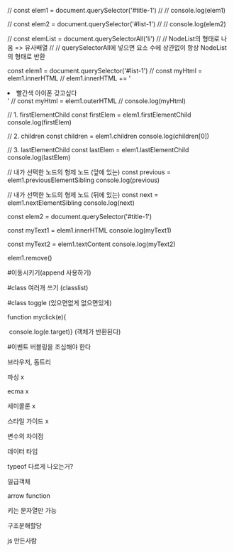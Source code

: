 // const elem1 = document.querySelector('#title-1')
// // console.log(elem1)

// const elem2 = document.querySelector('#list-1')
// // console.log(elem2)

// const elemList = document.querySelectorAll('li')
// // NodeList의 형태로 나옴 => 유사배열
// // querySelectorAll에 넣으면 요소 수에 상관없이 항상 NodeList의 형태로 반환

const elem1 = document.querySelector('#list-1')
// const myHtml = elem1.innerHTML
// elem1.innerHTML += '<li>빨간색 아이폰 갖고싶다</li>'
// const myHtml = elem1.outerHTML
// console.log(myHtml)

// 1. firstElementChild
const firstElem = elem1.firstElementChild
console.log(firstElem)

// 2. children
const children = elem1.children
console.log(children[0])

// 3. lastElementChild
const lastElem = elem1.lastElementChild
console.log(lastElem)

// 내가 선택한 노드의 형제 노드 (앞에 있는)
const previous = elem1.previousElementSibling
console.log(previous)

// 내가 선택한 노드의 형제 노드 (뒤에 있는)
const next = elem1.nextElementSibling
console.log(next)


const elem2 = document.querySelector('#title-1')

const myText1 = elem1.innerHTML
console.log(myText1)

const myText2 = elem1.textContent
console.log(myText2)

elem1.remove()



#이동시키기(append 사용하기)

#class 여러개 쓰기 (classlist)

#class toggle (있으면없게 없으면있게)

function myclick(e){

​	console.log(e.target)}   (객체가 반환된다)



#이벤트 버블링을 조심해야 한다



브라우저, 돔트리

파싱 x

ecma x

세미콜론 x

스타일 가이드 x

변수의 차이점 

데이터 타입 

typeof 다르게 나오는거?

일급객체

arrow function

키는 문자열만 가능

구조분해할당

js 만든사람



